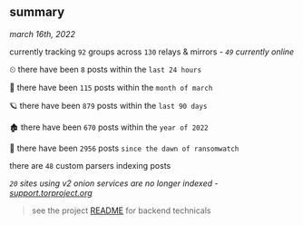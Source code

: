 
## summary
_march 16th, 2022_

currently tracking `92` groups across `130` relays & mirrors - _`49` currently online_

⏲ there have been `8` posts within the `last 24 hours`

🦈 there have been `115` posts within the `month of march`

🪐 there have been `879` posts within the `last 90 days`

🏚 there have been `670` posts within the `year of 2022`

🦕 there have been `2956` posts `since the dawn of ransomwatch`

there are `48` custom parsers indexing posts

_`20` sites using v2 onion services are no longer indexed - [support.torproject.org](https://support.torproject.org/onionservices/v2-deprecation/)_

> see the project [README](https://github.com/thetanz/ransomwatch#ransomwatch--) for backend technicals
